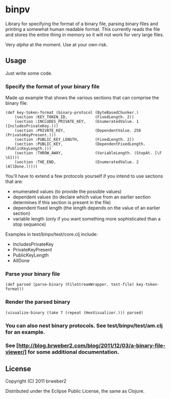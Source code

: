 # binpv

Library for specifying the format of a binary file, parsing binary files and printing a somewhat human readable format.  This currently reads the file and stores the entire thing in memory so it will not work for very large files.

Very *alpha* at the moment.  Use at your own risk.

## Usage

Just write some code.

### Specify the format of your binary file

Made up example that shows the various sections that can comprise the binary file:

    (def key-token-format (binary-protocol (ByteBasedChunker.)
        (section :KEY_TOKEN_ID,            (FixedLength. 2))
        (section :INCLUDES_PRIVATE_KEY,    (EnumeratedValue. 1 (IncludesPrivateKey.)))
        (section :PRIVATE_KEY,             (DependentValue. 256 (PrivateKeyPresent.)))
        (section :PUBLIC_KEY_LENGTH,       (FixedLength. 2))
        (section :PUBLIC_KEY,              (DependentFixedLength. (PublicKeyLength.)))
        (section :THROW_AWAY,              (VariableLength. (StopAt. [\F \G])))
        (section :THE_END,                 (EnumeratedValue. 2 (AllDone.)))))

You'll have to extend a few protocols yourself if you intend to use sections that are:

* enumerated values (to provide the possible values)
* dependent values (to declare which value from an earlier section determines if this section is present in the file)
* dependent fixed length (the length depends on the value of an earlier section) 
* variable length (only if you want something more sophisticated than a stop sequence)

Examples in test/binpv/test/core.clj include:

* IncludesPrivateKey
* PrivateKeyPresent
* PublicKeyLength
* AllDone

### Parse your binary file

    (def parsed (parse-binary (FileStreamWrapper. test-file) key-token-format))

### Render the parsed binary

    (visualize-binary (take 7 (repeat (HexVisualizer.))) parsed)

### You can also nest binary protocols.  See test/binpv/test/am.clj for an example.

### See [http://blog.brweber2.com/blog/2011/12/03/a-binary-file-viewer/] for some additional documentation.

## License

Copyright (C) 2011 brweber2 

Distributed under the Eclipse Public License, the same as Clojure.
